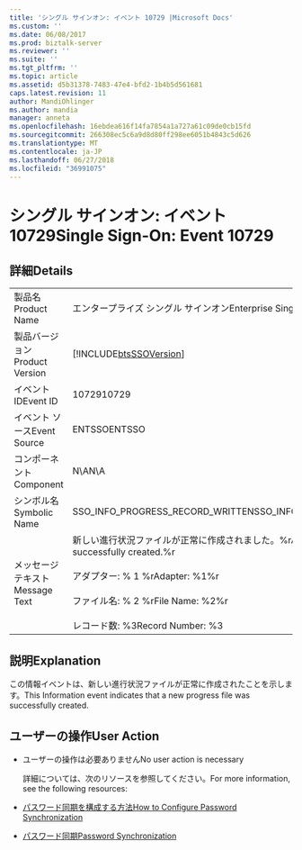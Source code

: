 ```yaml
---
title: 'シングル サインオン: イベント 10729 |Microsoft Docs'
ms.custom: ''
ms.date: 06/08/2017
ms.prod: biztalk-server
ms.reviewer: ''
ms.suite: ''
ms.tgt_pltfrm: ''
ms.topic: article
ms.assetid: d5b31378-7483-47e4-bfd2-1b4b5d561681
caps.latest.revision: 11
author: MandiOhlinger
ms.author: mandia
manager: anneta
ms.openlocfilehash: 16ebdea616f14fa7854a1a727a61c09de0cb15fd
ms.sourcegitcommit: 266308ec5c6a9d8d80ff298ee6051b4843c5d626
ms.translationtype: MT
ms.contentlocale: ja-JP
ms.lasthandoff: 06/27/2018
ms.locfileid: "36991075"
---
```

# <a name="single-sign-on-event-10729"></a><span data-ttu-id="3984e-102">シングル サインオン: イベント 10729</span><span class="sxs-lookup"><span data-stu-id="3984e-102">Single Sign-On: Event 10729</span></span>
## <a name="details"></a><span data-ttu-id="3984e-103">詳細</span><span class="sxs-lookup"><span data-stu-id="3984e-103">Details</span></span>  

|                 |                                                                                                                                     |
|-----------------|-------------------------------------------------------------------------------------------------------------------------------------|
|  <span data-ttu-id="3984e-104">製品名</span><span class="sxs-lookup"><span data-stu-id="3984e-104">Product Name</span></span>   |                                                      <span data-ttu-id="3984e-105">エンタープライズ シングル サインオン</span><span class="sxs-lookup"><span data-stu-id="3984e-105">Enterprise Single Sign-On</span></span>                                                      |
| <span data-ttu-id="3984e-106">製品バージョン</span><span class="sxs-lookup"><span data-stu-id="3984e-106">Product Version</span></span> |                                     [!INCLUDE[btsSSOVersion](../includes/btsssoversion-md.md)]                                      |
|    <span data-ttu-id="3984e-107">イベント ID</span><span class="sxs-lookup"><span data-stu-id="3984e-107">Event ID</span></span>     |                                                                <span data-ttu-id="3984e-108">10729</span><span class="sxs-lookup"><span data-stu-id="3984e-108">10729</span></span>                                                                |
|  <span data-ttu-id="3984e-109">イベント ソース</span><span class="sxs-lookup"><span data-stu-id="3984e-109">Event Source</span></span>   |                                                               <span data-ttu-id="3984e-110">ENTSSO</span><span class="sxs-lookup"><span data-stu-id="3984e-110">ENTSSO</span></span>                                                                |
|    <span data-ttu-id="3984e-111">コンポーネント</span><span class="sxs-lookup"><span data-stu-id="3984e-111">Component</span></span>    |                                                                 <span data-ttu-id="3984e-112">N\A</span><span class="sxs-lookup"><span data-stu-id="3984e-112">N\A</span></span>                                                                 |
|  <span data-ttu-id="3984e-113">シンボル名</span><span class="sxs-lookup"><span data-stu-id="3984e-113">Symbolic Name</span></span>  |                                                  <span data-ttu-id="3984e-114">SSO_INFO_PROGRESS_RECORD_WRITTEN</span><span class="sxs-lookup"><span data-stu-id="3984e-114">SSO_INFO_PROGRESS_RECORD_WRITTEN</span></span>                                                   |
|  <span data-ttu-id="3984e-115">メッセージ テキスト</span><span class="sxs-lookup"><span data-stu-id="3984e-115">Message Text</span></span>   | <span data-ttu-id="3984e-116">新しい進行状況ファイルが正常に作成されました。%r</span><span class="sxs-lookup"><span data-stu-id="3984e-116">A new progress file was successfully created.%r</span></span><br /><br /> <span data-ttu-id="3984e-117">アダプター: % 1 %r</span><span class="sxs-lookup"><span data-stu-id="3984e-117">Adapter: %1%r</span></span><br /><br /> <span data-ttu-id="3984e-118">ファイル名: % 2 %r</span><span class="sxs-lookup"><span data-stu-id="3984e-118">File Name: %2%r</span></span><br /><br /> <span data-ttu-id="3984e-119">レコード数: %3</span><span class="sxs-lookup"><span data-stu-id="3984e-119">Record Number: %3</span></span> |

## <a name="explanation"></a><span data-ttu-id="3984e-120">説明</span><span class="sxs-lookup"><span data-stu-id="3984e-120">Explanation</span></span>  
 <span data-ttu-id="3984e-121">この情報イベントは、新しい進行状況ファイルが正常に作成されたことを示します。</span><span class="sxs-lookup"><span data-stu-id="3984e-121">This Information event indicates that a new progress file was successfully created.</span></span>  

## <a name="user-action"></a><span data-ttu-id="3984e-122">ユーザーの操作</span><span class="sxs-lookup"><span data-stu-id="3984e-122">User Action</span></span>  

- <span data-ttu-id="3984e-123">ユーザーの操作は必要ありません</span><span class="sxs-lookup"><span data-stu-id="3984e-123">No user action is necessary</span></span>  

  <span data-ttu-id="3984e-124">詳細については、次のリソースを参照してください。</span><span class="sxs-lookup"><span data-stu-id="3984e-124">For more information, see the following resources:</span></span>  

- [<span data-ttu-id="3984e-125">パスワード同期を構成する方法</span><span class="sxs-lookup"><span data-stu-id="3984e-125">How to Configure Password Synchronization</span></span>](../core/how-to-configure-password-synchronization.md)  

- [<span data-ttu-id="3984e-126">パスワード同期</span><span class="sxs-lookup"><span data-stu-id="3984e-126">Password Synchronization</span></span>](../core/password-synchronization2.md)
